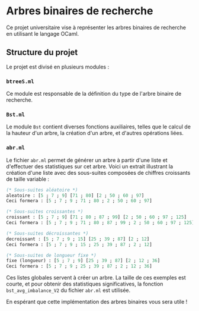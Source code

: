 # Arbres binaires de recherche

Ce projet universitaire vise à représenter les arbres binaires de recherche en utilisant le langage OCaml.

## Structure du projet

Le projet est divisé en plusieurs modules :

### `btreeS.ml`

Ce module est responsable de la définition du type de l'arbre binaire de recherche.

### `Bst.ml`

Le module `Bst` contient diverses fonctions auxiliaires, telles que le calcul de la hauteur d'un arbre, la création d'un arbre, et d'autres opérations liées.

### `abr.ml`

Le fichier `abr.ml` permet de générer un arbre à partir d'une liste et d'effectuer des statistiques sur cet arbre.
Voici un extrait illustrant la création d'une liste avec des sous-suites composées de chiffres croissants de taille variable :

```ocaml
(* Sous-suites aléatoire *)
aleatoire : [5 ; 7 ; 9] [71 ; 80] [2 ; 50 ; 60 ; 97]
Ceci formera : [5 ; 7 ; 9 ; 71 ; 80 ; 2 ; 50 ; 60 ; 97]

(* Sous-suites croissantes *)
croissant : [5 ; 7 ; 9] [71 ; 80 ; 87 ; 99] [2 ; 50 ; 60 ; 97 ; 125]
Ceci formera : [5 ; 7 ; 9 ; 71 ; 80 ; 87 ; 99 ; 2 ; 50 ; 60 ; 97 ; 125]

(* Sous-suites décroissantes *)
decroissant : [5 ; 7 ; 9 ; 15] [25 ; 39 ; 87] [2 ; 12]
Ceci formera : [5 ; 7 ; 9 ; 15 ; 25 ; 39 ; 87 ; 2 ; 12]

(* Sous-suites de longueur fixe *)
fixe (longueur) : [5 ; 7 ; 9] [25 ; 39 ; 87] [2 ; 12 ; 36]
Ceci formera : [5 ; 7 ; 9 ; 25 ; 39 ; 87 ; 2 ; 12 ; 36]
```

Ces listes globales servent à créer un arbre. La taille de ces exemples est courte, et pour obtenir des statistiques significatives, la fonction `bst_avg_imbalance_V2` du fichier `abr.ml` est utilisée.

En espérant que cette implémentation des arbres binaires vous sera utile !
